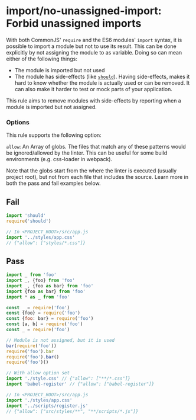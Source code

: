 # import/no-unassigned-import: Forbid unassigned imports

With both CommonJS' `require` and the ES6 modules' `import` syntax, it is possible to import a module but not to use its
result. This can be done explicitly by not assigning the module to as variable. Doing so can mean either of the
following things:

- The module is imported but not used
- The module has side-effects (like [`should`](https://www.npmjs.com/package/should)). Having side-effects, makes it
  hard to know whether the module is actually used or can be removed. It can also make it harder to test or mock parts
  of your application.

This rule aims to remove modules with side-effects by reporting when a module is imported but not assigned.

### Options

This rule supports the following option:

`allow`: An Array of globs. The files that match any of these patterns would be ignored/allowed by the linter. This can
be useful for some build environments (e.g. css-loader in webpack).

Note that the globs start from the where the linter is executed (usually project root), but not from each file that
includes the source. Learn more in both the pass and fail examples below.

## Fail

```js
import 'should'
require('should')

// In <PROJECT_ROOT>/src/app.js
import '../styles/app.css'
// {"allow": ["styles/*.css"]}
```

## Pass

```js
import _ from 'foo'
import _, {foo} from 'foo'
import _, {foo as bar} from 'foo'
import {foo as bar} from 'foo'
import * as _ from 'foo'

const _ = require('foo')
const {foo} = require('foo')
const {foo: bar} = require('foo')
const [a, b] = require('foo')
const _ = require('foo')

// Module is not assigned, but it is used
bar(require('foo'))
require('foo').bar
require('foo').bar()
require('foo')()

// With allow option set
import './style.css' // {"allow": ["**/*.css"]}
import 'babel-register' // {"allow": ["babel-register"]}

// In <PROJECT_ROOT>/src/app.js
import './styles/app.css'
import '../scripts/register.js'
// {"allow": ["src/styles/**", "**/scripts/*.js"]}
```
